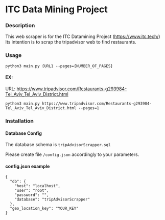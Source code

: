 # ITC Data Mining Project

### Description

This web scraper is for the ITC Datamining Project (https://www.itc.tech/)
Its intention is to scrap the tripadvisor web to find restaurants.

### Usage

`python3 main.py {URL} --pages={NUMBER_OF_PAGES}`

#### EX:

URL: https://www.tripadvisor.com/Restaurants-g293984-Tel_Aviv_Tel_Aviv_District.html

`python3 main.py https://www.tripadvisor.com/Restaurants-g293984-Tel_Aviv_Tel_Aviv_District.html --pages=1`


### Installation
#### Database Config
The database schema is `tripAdvisorScrapper.sql`

Please create file `/config.json` accordingly to your parameters.

#### config.json example
````
{
  "db": {
    "host": "localhost",
    "user": "root",
    "password": "",
    "database": "tripAdvisorScrapper"
  },
  "geo_location_key": "YOUR_KEY"
}
````
